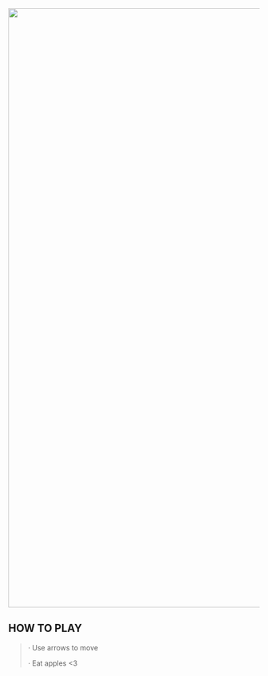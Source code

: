 <img src="https://i.imgur.com/ZZ5jq7V.png" width="1200" />

## HOW TO PLAY

> · Use arrows to move
>
> · Eat apples <3
